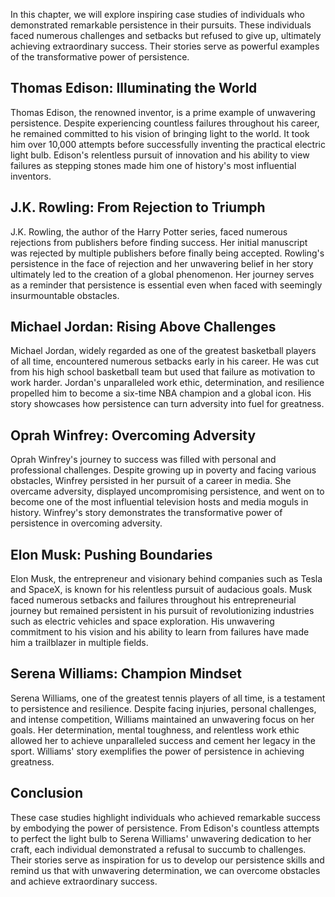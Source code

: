 
In this chapter, we will explore inspiring case studies of individuals who demonstrated remarkable persistence in their pursuits. These individuals faced numerous challenges and setbacks but refused to give up, ultimately achieving extraordinary success. Their stories serve as powerful examples of the transformative power of persistence.

Thomas Edison: Illuminating the World
-------------------------------------

Thomas Edison, the renowned inventor, is a prime example of unwavering persistence. Despite experiencing countless failures throughout his career, he remained committed to his vision of bringing light to the world. It took him over 10,000 attempts before successfully inventing the practical electric light bulb. Edison's relentless pursuit of innovation and his ability to view failures as stepping stones made him one of history's most influential inventors.

J.K. Rowling: From Rejection to Triumph
---------------------------------------

J.K. Rowling, the author of the Harry Potter series, faced numerous rejections from publishers before finding success. Her initial manuscript was rejected by multiple publishers before finally being accepted. Rowling's persistence in the face of rejection and her unwavering belief in her story ultimately led to the creation of a global phenomenon. Her journey serves as a reminder that persistence is essential even when faced with seemingly insurmountable obstacles.

Michael Jordan: Rising Above Challenges
---------------------------------------

Michael Jordan, widely regarded as one of the greatest basketball players of all time, encountered numerous setbacks early in his career. He was cut from his high school basketball team but used that failure as motivation to work harder. Jordan's unparalleled work ethic, determination, and resilience propelled him to become a six-time NBA champion and a global icon. His story showcases how persistence can turn adversity into fuel for greatness.

Oprah Winfrey: Overcoming Adversity
-----------------------------------

Oprah Winfrey's journey to success was filled with personal and professional challenges. Despite growing up in poverty and facing various obstacles, Winfrey persisted in her pursuit of a career in media. She overcame adversity, displayed uncompromising persistence, and went on to become one of the most influential television hosts and media moguls in history. Winfrey's story demonstrates the transformative power of persistence in overcoming adversity.

Elon Musk: Pushing Boundaries
-----------------------------

Elon Musk, the entrepreneur and visionary behind companies such as Tesla and SpaceX, is known for his relentless pursuit of audacious goals. Musk faced numerous setbacks and failures throughout his entrepreneurial journey but remained persistent in his pursuit of revolutionizing industries such as electric vehicles and space exploration. His unwavering commitment to his vision and his ability to learn from failures have made him a trailblazer in multiple fields.

Serena Williams: Champion Mindset
---------------------------------

Serena Williams, one of the greatest tennis players of all time, is a testament to persistence and resilience. Despite facing injuries, personal challenges, and intense competition, Williams maintained an unwavering focus on her goals. Her determination, mental toughness, and relentless work ethic allowed her to achieve unparalleled success and cement her legacy in the sport. Williams' story exemplifies the power of persistence in achieving greatness.

Conclusion
----------

These case studies highlight individuals who achieved remarkable success by embodying the power of persistence. From Edison's countless attempts to perfect the light bulb to Serena Williams' unwavering dedication to her craft, each individual demonstrated a refusal to succumb to challenges. Their stories serve as inspiration for us to develop our persistence skills and remind us that with unwavering determination, we can overcome obstacles and achieve extraordinary success.
